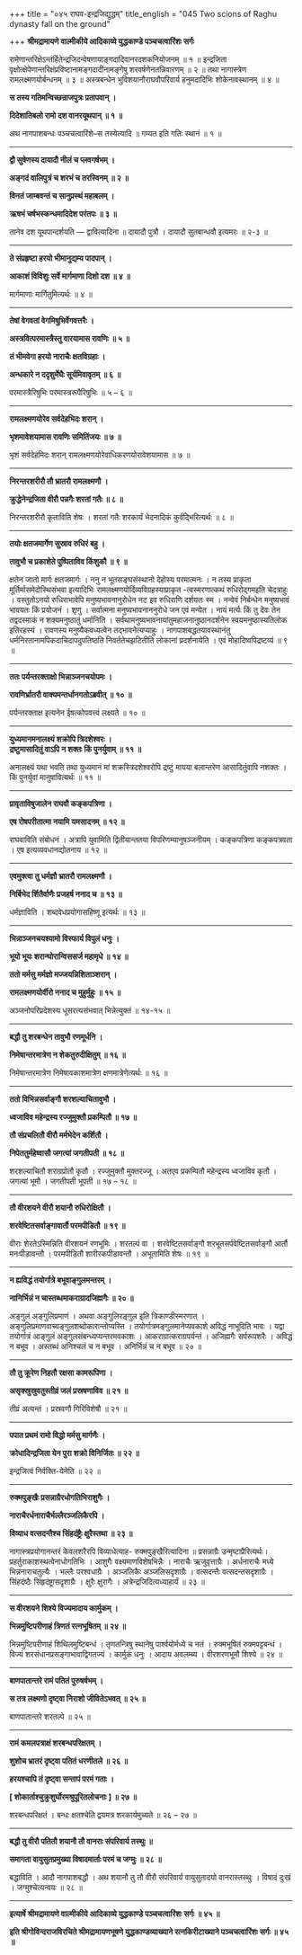 +++
title = "०४५ राघव-इन्द्रजिद्युद्धम्"
title_english = "045 Two scions of Raghu dynasty fall on the ground"

+++
**श्रीमद्रामायणे वाल्मीकीये आदिकाव्ये युद्धकाण्डे पञ्चचत्वारिंशः सर्गः**

रामेणान्तरिक्षेऽन्तर्हितेन्द्रजिदन्वेषणायाङ्गदादिवानरदशकनियोजनम् ॥ १ ॥ इन्द्रजिता वृक्षोत्क्षेपेणान्तरिक्षंप्रविष्टानामङ्गदादीनामङ्गेषु शरवर्षणेनतन्निवारणम् ॥ २ ॥ तथा नागास्त्रेण रामलक्ष्मणयोर्बन्धनम् ॥ ३ ॥ अस्त्रबन्धेन भुविशयानौराघवौपरिवार्य हनुमदादिभिः शोकेनावस्थानम् ॥ ४ ॥

**स तस्य गतिमन्विच्छन्राजपुत्रः प्रतापवान् ।**

**दिदेशातिबलो रामो दश वानरयूथपान् ॥ १ ॥**

अथ नागपाशबन्धः पञ्चचत्वारिंशे–स तस्येत्यादि ॥ गम्यत इति गतिः स्थानं ॥ १ ॥

****

**द्वौ सुषेणस्य दायादौ नीलं च प्लवगर्षभम् ।**

**अङ्गदं वालिपुत्रं च शरभं च तरस्विनम् ॥ २ ॥**

**विनतं जाम्बवन्तं च सानुप्रस्थं महाबलम् ।**

**ऋषभं चर्षभस्कन्धमादिदेश परंतपः ॥ ३ ॥**

तानेव दश यूथपान्दर्शयति — द्वावित्यादिना ॥ दायादौ पुत्रौ । दायादौ सुतबान्धवौ इत्यमरः ॥ २-३ ॥

****

**ते संप्रहृष्टा हरयो भीमानुद्यम्य पादपान् ।**

**आकाशं विविशुः सर्वे मार्गमाणा दिशो दश ॥ ४ ॥**

मार्गमाणाः मार्गितुमित्यर्थः ॥ ४ ॥

****

**तेषां वेगवतां वेगमिषुभिर्वेगवत्तरैः ।**

**अस्त्रवित्परमास्त्रैस्तु वारयामास रावणिः ॥ ५ ॥**

**तं भीमवेगा हरयो नाराचैः क्षतविग्रहाः ।**

**अन्धकारे न ददृशुर्मेघैः सूर्यमिवावृतम् ॥ ६ ॥**

परमास्त्रैरिषुभिः परमास्त्ररूपैरिषुभिः ॥ ५ – ६ ॥

****

**रामलक्ष्मणयोरेव सर्वदेहभिदः शरान् ।**

**भृशमावेशयामास रावणिः समितिंजयः ॥ ७ ॥**

भृशं सर्वदेहमिदः शरान् रामलक्ष्मणयोरेवाधिकरणयोरावेशयामास ॥ ७ ॥

****

**निरन्तरशरीरौ तौ भ्रातरौ रामलक्ष्मणौ ।**

**क्रुद्धेनेन्द्रजिता वीरौ पन्नगैः शरतां गतैः ॥ ८ ॥**

निरन्तरशरीरौ कृताविति शेषः । शरतां गतैः शरकार्यं भेदनादिकं कुर्वद्भिरित्यर्थः ॥ ८ ॥

****

**तयोः क्षतजमार्गेण सुस्राव रुधिरं बहु ।**

**तावुभौ च प्रकाशेते पुष्पिताविव किंशुकौ ॥ ९ ॥**

क्षतेन जातो मार्गः क्षतजमार्गः । ननु न भूतसङ्घसंस्थानो देहोस्य परमात्मनः । न तस्य प्राकृता मूर्तिर्मासमेदोस्थिसंभवा इत्यादिभिः रामलक्ष्मणयोर्दिव्यविग्रहस्याप्राकृत -त्वस्मरणात्कथं रुधिरोद्गमइति चेदत्राहुः । वस्तुतोऽनयो रुधिराभावेपि मनुष्यभावनानुरोधेन नट इव रुधिराणि दर्शयतः स्म । नन्वेवं निर्बन्धेन मनुष्यभावं भावयतः किं प्रयोजनं । शृणु । सर्वात्मना मनुष्यभावनाननुरोधे जन एवं मन्येत । नायं मर्त्यः किं तु देवः तेन तद्वदस्माकं न शक्यमनुष्ठातुं धर्मानिति । सर्वथामनुष्यभावनायांतुमहाजनानुष्ठानदर्शनेन स्वयमनुष्ठास्यतिलोक इतिरहस्यं । रावणस्य मनुष्यैकवध्यत्वेन तद्भावनेत्यप्याहुः । नागपाशबद्धतयावस्थानंतु धर्मनिरतानामपिकदाचिदापदुपतिष्ठति निवर्ततेचझटितीति लोकानां प्रदर्शनायेति । एवं मोहादिष्वपिद्रष्टव्यं ॥ ९ ॥

****

**ततः पर्यन्तरक्ताक्षो भिन्नाञ्जनचयोपमः ।**

**रावणिर्भ्रातरौ वाक्यमन्तर्धानगतोऽब्रवीत् ॥ १० ॥**

पर्यन्तरक्ताक्ष इत्यनेन ईषत्कोपवत्त्वं लक्ष्यते ॥ १० ॥

****

**युध्यमानमनालक्ष्यं शक्रोपि त्रिदशेश्वरः ।  
द्रष्टुमासादितुं वाऽपि न शक्तः किं पुनर्युवाम् ॥ ११ ॥**

अनालक्ष्यं यथा भवति तथा युध्यमानं मां शक्रस्त्रिदशेश्वरोपि द्रष्टुं मायया बलान्तरेण आसादितुंवापि नशक्तः । किं पुनर्युवां मानुषावित्यर्थः ॥ ११ ॥

****

**प्रावृताविषुजालेन राघवौ कङ्कपत्रिणा ।**

**एष रोषपरीतात्मा नयामि यमसादनम् ॥ १२ ॥**

राघवाविति संबोधनं । अत्रापि युवामिति द्वितीयान्ततया विपरिणम्यानुषञ्जनीयम् । कङ्कपत्रिणा कङ्कपत्रवता । एष इत्यव्यवधानद्योतनाय ॥ १२ ॥

****

**एवमुक्त्वा तु धर्मज्ञौ भ्रातरौ रामलक्ष्मणौ ।**

**निर्बिभेद र्शितैर्वाणैः प्रजहर्ष ननाद च ॥ १३ ॥**

धर्मज्ञाविति । शब्दवेधप्रयोगासहिष्णू इत्यर्थः ॥ १३ ॥

****

**भिन्नाञ्जनचयश्यामो विस्फार्य विपुलं धनुः ।**

**भूयो भूयः शरान्घोरान्विससर्ज महामृधे ॥ १४ ॥**

**ततो मर्मसु मर्मज्ञो मज्जयन्निशिताञ्शरान् ।**

**रामलक्ष्मणयोर्वीरो ननाद च मुहुर्मुहुः ॥ १५ ॥**

अञ्जनोपरिप्रदेशस्य धूसरत्यसंभवात् भिन्नेत्युक्तं ॥ १४-१५ ॥

****

**बद्धौ तु शरबन्धेन तावुभौ रणमूर्धनि ।**

**निमेषान्तरमात्रेण न शेकतुरुदीक्षितुम् ॥ १६ ॥**

निमेषान्तरमात्रेण निमेषावकाशमात्रेण क्षणमात्रेणेत्यर्थः ॥ १६ ॥

****

**ततो विभिन्नसर्वाङ्गौ शरशल्याचितावुभौ ।**

**ध्वजाविव महेन्द्रस्य रज्जुमुक्तौ प्रकम्पितौ ॥ १७ ॥**

**तौ संप्रचलितौ वीरौ मर्मभेदेन कर्शितौ ।**

**निपेततुर्महेष्वासौ जगत्यां जगतीपती ॥ १८ ॥**

शरशल्याचितौ शराग्रप्रोतौ कृतौ । रज्जुमुक्तौ मुक्तरज्जू । अतएव प्रकम्पितौ महेन्द्रस्य ध्वजाविव कृतौ । जगत्यां भूमौ । जगतीपती भूपती ॥ १७ – १८ ॥

****

**तौ वीरशयने वीरौ शयानौ रुधिरोक्षितौ ।**

**शरवेष्टितसर्वाङ्गावार्तौ परमपीडितौ ॥ १९ ॥**

वीराः शेरतेऽस्मिन्निति वीरशयनं रणभूमिः । शरतल्पं वा । शरवेष्टितसर्वाङ्गौ शरभूतसर्पवेष्टितसर्वाङ्गौ आर्तौ मनःपीडावन्तौ । परमपीडितौ शारीरकपीडावन्तौ । अभूतामिति शेषः ॥ १९ ॥

****

**न ह्यविद्धं तयोर्गात्रे बभूवाङ्गुलमन्तरम् ।**

**नानिर्भिन्नं न चास्तब्धमाकराग्रादजिह्मगैः ॥ २० ॥**

अङ्गुलं अङ्गुलिप्रमाणं । अथवा अङ्गुलिरङ्गुल इति त्रिकाण्डीस्मरणात् । अङ्गुलिप्रमाणवाच्यङ्गुलशब्दोकारान्तोप्यस्ति । तयोर्गात्रमङ्गुलमानेप्यवकाशे अविद्धं नाभूदिति भावः । यद्वा तयोर्गात्रं आङ्गुलं अङ्गुलसंबन्ध्यप्यन्तरमवकाशः । आकराग्रात्कराग्रपर्यन्तं । अजिह्मगैः सर्परूपशरैः । अविद्धं न बभूव । अस्तब्धं अनिश्चलं च न बभूव । अनिर्भिन्नं च न बभूव ॥ २० ॥

****

**तौ तु क्रूरेण निहतौ रक्षसा कामरूपिणा ।**

**असृक्स्रुस्रुवतुस्तीव्रं जलं प्रस्रषणाविव ॥ २१ ॥**

तीव्रं अत्यन्तं । प्रस्रवणौ गिरिविशेषौ ॥ २१ ॥

****

**पपात प्रथमं रामो विद्धो मर्मसु मार्गणैः ।**

**क्रोधादिन्द्रजिता येन पुरा शक्रो विनिर्जितः ॥ २२ ॥**

इन्द्रजित्वं निर्वक्ति-येनेति ॥ २२ ॥

****

**रुक्मपुङ्खैः प्रसन्नाग्रैरधोगतिभिराशुगैः ।**

**नाराचैरर्धनाराचैर्भल्लैरञ्जलिकैरपि ।**

**विव्याध वत्सदन्तैश्च सिंहदंष्ट्रैः क्षुरैस्तथा ॥ २३ ॥**

नागास्त्रप्रयोगानन्तरं केवलशरैरपि विव्याधेत्याह- रुक्मपुङ्खैरित्यादिना ॥ प्रसन्नाग्रैः उन्मृष्टाप्रैरित्यर्थः। प्रहर्तुराकाशस्थत्वेनाधोगतिभिः । आशुगैः वक्ष्यमाणविशेषभिन्नैः । नाराचैः ऋजुवृत्ताग्रैः । अर्धनाराचैः मध्ये भिन्ननाराचतुल्यैः । भल्लैः परश्वधाग्रैः । अञ्जलिकैः अञ्जलिसदृशाग्रैः । वत्सदन्तैः वत्सदन्तसदृशाग्रैः । सिंहदंष्ठैः सिंहृदंष्ट्रासदृशाग्रैः । क्षुरैः क्षुरागैः । अत्रेन्द्रजिदित्यध्याहार्यं ॥ २३ ॥

****

**स वीरशयने शिश्ये विज्यमादाय कार्मुकम् ।**

**भिन्नमुष्टिपरीणाहं त्रिणतं रत्नभूषितम् ॥ २४ ॥**

भिन्नमुष्टिपरीणाहं शिथिलमुष्टिबन्धं । तृणतन्त्रिषु स्थानेषु पार्श्वयोर्मध्ये च नतं । रुक्मभूषितं रुक्मपट्टबन्धं । विज्यं शरसंधानप्रसङ्गाभावाद्विगतज्यं । कार्मुकं धनुः । आदाय अवलम्ब्य । वीरशरणभूमौ शिश्ये ॥ २४ ॥

****

**बाणपातान्तरे रामं पतितं पुरुषर्षभम् ।**

**स तत्र लक्ष्मणो दृष्ट्वा निराशो जीवितेऽभवत् ॥ २५ ॥**

बाणपातान्तरे शरतल्पे ॥ २५ ॥

****

**रामं कमलपत्राक्षं शरबन्धपरिक्षतम् ।**

**शुशोच भ्रातरं दृष्ट्वा पतितं धरणीतले ॥ २६ ॥**

**हरयश्चापि तं दृष्ट्वा सन्तापं परमं गताः ।**

**\[ शोकार्ताश्चुक्रुशुर्घोरमश्रुपूरितलोचनाः \] ॥ २७ ॥**

शरबन्धपरिक्षतं । बन्धः क्षतश्चेति द्वयमत्र शरकार्यमुच्यते ॥ २६ – २७ ॥

****

**बद्धौ तु वीरौ पतितौ शयानौ तौ वानराः संपरिवार्य तस्थुः ॥**

**समागता वायुसुतप्रमुख्या विषादमार्ताः परमं च जग्मुः ॥ २८ ॥**

बद्धाविति । आदौ नागपाशबद्धौ । अथ शयानौ तु तौ वीरौ संपरिवार्य वायुसुतादयो वानरास्तस्थुः । विषादं दुःखं । जग्मुश्चेत्यन्वयः ॥ २८ ॥

****

**इत्यार्षे श्रीमद्रामायणे वाल्मीकीये आदिकाव्ये युद्धकाण्डे पञ्चचत्वारिंशः सर्गः ॥ ४५ ॥**

**इति श्रीगोविन्दराजविरचिते श्रीमद्रामायणभूषणे युद्धकाण्डव्याख्याने रत्नकिरीटाख्याने पञ्चचत्वारिंशः सर्गः ॥ ४५ ॥**

